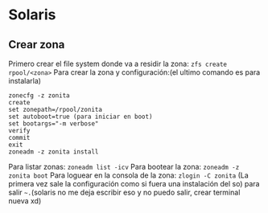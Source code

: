 # Solaris
## Crear zona 
Primero crear el file system donde va a residir la zona:
`zfs create rpool/<zona>`
Para crear la zona y configuración:(el ultimo comando es para instalarla)
```
zonecfg -z zonita
create
set zonepath=/rpool/zonita
set autoboot=true (para iniciar en boot)
set bootargs="-m verbose"
verify
commit
exit
zoneadm -z zonita install
```
Para listar zonas: `zoneadm list -icv`
Para bootear la zona: `zoneadm -z zonita boot`
Para loguear en la consola de la zona: 
`zlogin -C zonita` (La primera vez sale la configuración como si fuera una instalación del so)
para salir `~.`(solaris no me deja escribir eso y no puedo salir, crear terminal nueva xd)

